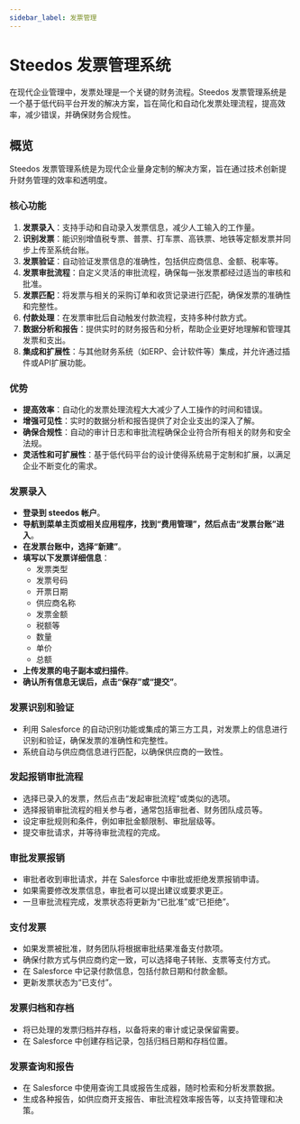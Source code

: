 ```yaml
---
sidebar_label: 发票管理
---
```


# Steedos 发票管理系统

在现代企业管理中，发票处理是一个关键的财务流程。Steedos 发票管理系统是一个基于低代码平台开发的解决方案，旨在简化和自动化发票处理流程，提高效率，减少错误，并确保财务合规性。

## 概览

Steedos 发票管理系统是为现代企业量身定制的解决方案，旨在通过技术创新提升财务管理的效率和透明度。

### 核心功能

1. **发票录入**：支持手动和自动录入发票信息，减少人工输入的工作量。
2. **识别发票**：能识别增值税专票、普票、打车票、高铁票、地铁等定额发票并同步上传至系统台账。
3. **发票验证**：自动验证发票信息的准确性，包括供应商信息、金额、税率等。
4. **发票审批流程**：自定义灵活的审批流程，确保每一张发票都经过适当的审核和批准。
5. **发票匹配**：将发票与相关的采购订单和收货记录进行匹配，确保发票的准确性和完整性。
6. **付款处理**：在发票审批后自动触发付款流程，支持多种付款方式。
7. **数据分析和报告**：提供实时的财务报告和分析，帮助企业更好地理解和管理其发票和支出。
8. **集成和扩展性**：与其他财务系统（如ERP、会计软件等）集成，并允许通过插件或API扩展功能。

### 优势

- **提高效率**：自动化的发票处理流程大大减少了人工操作的时间和错误。
- **增强可见性**：实时的数据分析和报告提供了对企业支出的深入了解。
- **确保合规性**：自动的审计日志和审批流程确保企业符合所有相关的财务和安全法规。
- **灵活性和可扩展性**：基于低代码平台的设计使得系统易于定制和扩展，以满足企业不断变化的需求。
  
### 发票录入

- **登录到 steedos 帐户**。
- **导航到菜单主页或相关应用程序，找到“费用管理”，然后点击“发票台账”进入**。
- **在发票台账中，选择“新建”**。
- **填写以下发票详细信息**：
   - 发票类型
   - 发票号码
   - 开票日期
   - 供应商名称
   - 发票金额
   - 税额等
   - 数量
   - 单价
   - 总额
- **上传发票的电子副本或扫描件**。
- **确认所有信息无误后，点击“保存”或“提交”**。

### 发票识别和验证

- 利用 Salesforce 的自动识别功能或集成的第三方工具，对发票上的信息进行识别和验证，确保发票的准确性和完整性。
- 系统自动与供应商信息进行匹配，以确保供应商的一致性。

### 发起报销审批流程

- 选择已录入的发票，然后点击“发起审批流程”或类似的选项。
- 选择报销审批流程的相关参与者，通常包括审批者、财务团队成员等。
- 设定审批规则和条件，例如审批金额限制、审批层级等。
- 提交审批请求，并等待审批流程的完成。

### 审批发票报销

- 审批者收到审批请求，并在 Salesforce 中审批或拒绝发票报销申请。
- 如果需要修改发票信息，审批者可以提出建议或要求更正。
- 一旦审批流程完成，发票状态将更新为“已批准”或“已拒绝”。

### 支付发票

- 如果发票被批准，财务团队将根据审批结果准备支付款项。
- 确保付款方式与供应商约定一致，可以选择电子转账、支票等支付方式。
- 在 Salesforce 中记录付款信息，包括付款日期和付款金额。
- 更新发票状态为“已支付”。

### 发票归档和存档

- 将已处理的发票归档并存档，以备将来的审计或记录保留需要。
- 在 Salesforce 中创建存档记录，包括归档日期和存档位置。

### 发票查询和报告

- 在 Salesforce 中使用查询工具或报告生成器，随时检索和分析发票数据。
- 生成各种报告，如供应商开支报告、审批流程效率报告等，以支持管理和决策。
